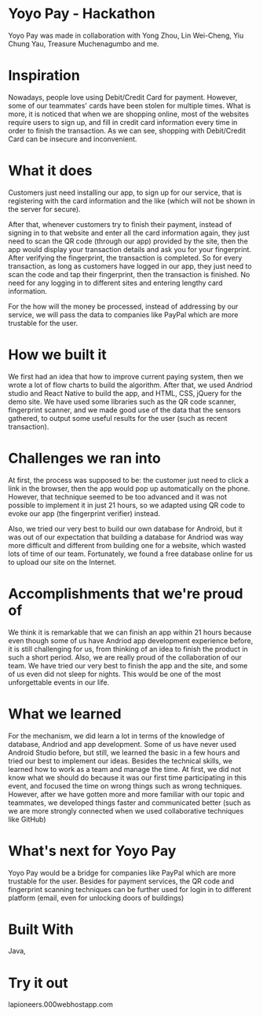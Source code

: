 # Yoyo Pay - Hackathon
Yoyo Pay was made in collaboration with Yong Zhou, Lin Wei-Cheng, Yiu Chung Yau, Treasure Muchenagumbo and me.

# Inspiration
Nowadays, people love using Debit/Credit Card for payment. However, some of our teammates' cards have been stolen for multiple times. What is more, it is noticed that when we are shopping online, most of the websites require users to sign up, and fill in credit card information every time in order to finish the transaction. As we can see, shopping with Debit/Credit Card can be insecure and inconvenient.

# What it does
Customers just need installing our app, to sign up for our service, that is registering with the card information and the like (which will not be shown in the server for secure).

After that, whenever customers try to finish their payment, instead of signing in to that website and enter all the card information again, they just need to scan the QR code (through our app) provided by the site, then the app would display your transaction details and ask you for your fingerprint. After verifying the fingerprint, the transaction is completed. So for every transaction, as long as customers have logged in our app, they just need to scan the code and tap their fingerprint, then the transaction is finished. No need for any logging in to different sites and entering lengthy card information.

For the how will the money be processed, instead of addressing by our service, we will pass the data to companies like PayPal which are more trustable for the user.

# How we built it
We first had an idea that how to improve current paying system, then we wrote a lot of flow charts to build the algorithm. After that, we used Andriod studio and React Native to build the app, and HTML, CSS, jQuery for the demo site. We have used some libraries such as the QR code scanner, fingerprint scanner, and we made good use of the data that the sensors gathered, to output some useful results for the user (such as recent transaction).

# Challenges we ran into
At first, the process was supposed to be: the customer just need to click a link in the browser, then the app would pop up automatically on the phone. However, that technique seemed to be too advanced and it was not possible to implement it in just 21 hours, so we adapted using QR code to evoke our app (the fingerprint verifier) instead.

Also, we tried our very best to build our own database for Android, but it was out of our expectation that building a database for Andriod was way more difficult and different from building one for a website, which wasted lots of time of our team. Fortunately, we found a free database online for us to upload our site on the Internet.

# Accomplishments that we're proud of
We think it is remarkable that we can finish an app within 21 hours because even though some of us have Andriod app development experience before, it is still challenging for us, from thinking of an idea to finish the product in such a short period. Also, we are really proud of the collaboration of our team. We have tried our very best to finish the app and the site, and some of us even did not sleep for nights. This would be one of the most unforgettable events in our life.

# What we learned
For the mechanism, we did learn a lot in terms of the knowledge of database, Andriod and app development. Some of us have never used Android Studio before, but still, we learned the basic in a few hours and tried our best to implement our ideas. Besides the technical skills, we learned how to work as a team and manage the time. At first, we did not know what we should do because it was our first time participating in this event, and focused the time on wrong things such as wrong techniques. However, after we have gotten more and more familiar with our topic and teammates, we developed things faster and communicated better (such as we are more strongly connected when we used collaborative techniques like GitHub)

# What's next for Yoyo Pay
Yoyo Pay would be a bridge for companies like PayPal which are more trustable for the user. Besides for payment services, the QR code and fingerprint scanning techniques can be further used for login in to different platform (email, even for unlocking doors of buildings)

# Built With


Java, 

# Try it out
 lapioneers.000webhostapp.com
 
